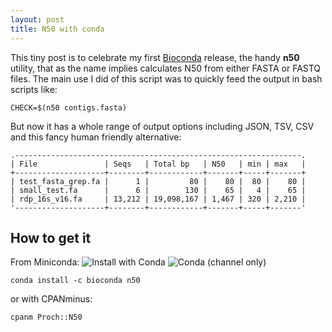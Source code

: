 ```yaml
---
layout: post
title: N50 with conda
---
```


This tiny post is to celebrate my first [Bioconda](https://bioconda.github.io/) release,
the handy **n50** utility, that as the name implies calculates N50 from either FASTA or
FASTQ files. The main use I did of this script was to quickly feed the output in bash scripts
like:
<!--more-->
    CHECK=$(n50 contigs.fasta)

But now it has a whole range of output options including JSON, TSV, CSV and this fancy
human friendly alternative:

    .----------------------------------------------------------------.
    | File               | Seqs   | Total bp   | N50   | min | max   |
    +--------------------+--------+------------+-------+-----+-------+
    | test_fasta_grep.fa |      1 |         80 |    80 |  80 |    80 |
    | small_test.fa      |      6 |        130 |    65 |   4 |    65 |
    | rdp_16s_v16.fa     | 13,212 | 19,098,167 | 1,467 | 320 | 2,210 |
    '--------------------+--------+------------+-------+-----+-------'

## How to get it

From Miniconda:
![Install with Conda](https://anaconda.org/bioconda/n50/badges/installer/conda.svg)
![Conda (channel only)](https://img.shields.io/conda/vn/bioconda/n50?style=social)

    conda install -c bioconda n50

or with CPANminus:

    cpanm Proch::N50
